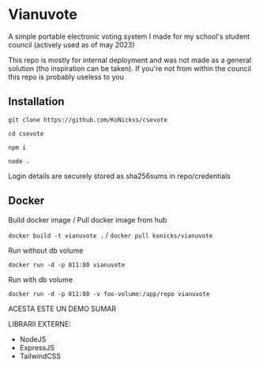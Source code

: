 # Vianuvote

A simple portable electronic voting system I made for my school's student council (actively used as of may 2023)

This repo is mostly for internal deployment and was not made as a general solution (tho inspiration can be taken). If you're not from within the council this repo is probably useless to you

## Installation

`git clone https://github.com/KoNickss/csevote`

`cd csevote`

`npm i`

`node .`

Login details are securely stored as sha256sums in repo/credentials


## Docker

Build docker image / Pull docker image from hub

`docker build -t vianuvote .`  /  `docker pull konicks/vianuvote`

Run without db volume

`docker run -d -p 811:80 vianuvote`

Run with db volume

`docker run -d -p 811:80 -v foo-volume:/app/repo vianuvote`

ACESTA ESTE UN DEMO SUMAR


LIBRARII EXTERNE:
- NodeJS
- ExpressJS
- TailwindCSS
